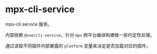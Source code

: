 # mpx-cli-service

mpx-cli service 服务。

内部依赖 `@vue/cli-service`，针对 `mpx` 跨平台编译构建做一些约定性处理。

通过读取不同插件内部暴露的 `platform` 变量来决定是否加载对应的插件。
